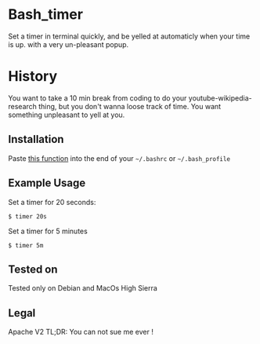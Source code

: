 # Bash_timer
Set a timer in terminal quickly, and be yelled at automaticly when your time is up. with a very un-pleasant popup.

# History 
You want to take a 10 min break from coding to do your youtube-wikipedia-research thing, but you don't wanna loose track of time. You want something unpleasant to yell at you. 

## Installation
Paste [this function](https://github.com/medyagh/bash_timer/blob/master/bash_timer.sh) into the end of your `~/.bashrc` or `~/.bash_profile` 

## Example Usage

Set a timer for 20 seconds:
```
$ timer 20s
```

Set a timer for 5 minutes
```
$ timer 5m
```

## Tested on
Tested only on Debian and MacOs High Sierra

## Legal
Apache V2
TL;DR: You can not sue me ever !



